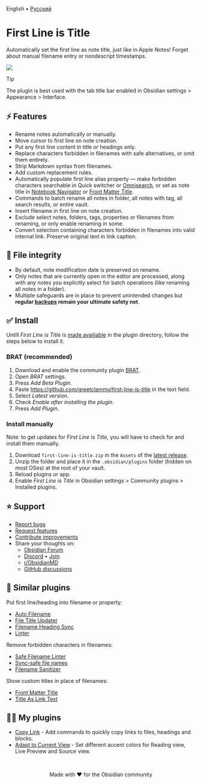 English • [Русский](https://github.com/greetclammy/first-line-is-title/blob/main/README_RU.md)

# First Line is Title

Automatically set the first line as note title, just like in Apple Notes! Forget about manual filename entry or nondescript timestamps.

![](https://github.com/user-attachments/assets/eed638e0-f695-4fdd-a0a6-2ace66585d58)

> [!TIP]
> The plugin is best used with the tab title bar enabled in Obsidian settings > Appearance > Interface.

## ⚡ Features

- Rename notes automatically or manually.
- Move cursor to first line on note creation.
- Put any first line content in title or headings only.
- Replace characters forbidden in filenames with safe alternatives, or omit them entirely.
- Strip Markdown syntax from filenames.
- Add custom replacement rules.
- Automatically populate first line alias property — make forbidden characters searchable in Quick switcher or [Omnisearch](https://obsidian.md/plugins?id=omnisearch), or set as note title in [Notebook Navigator](https://obsidian.md/plugins?id=notebook-navigator) or [Front Matter Title](https://obsidian.md/plugins?id=obsidian-front-matter-title-plugin).
- Commands to batch rename all notes in folder, all notes with tag, all search results, or entire vault.
- Insert filename in first line on note creation.
- Exclude select notes, folders, tags, properties or filenames from renaming, or only enable renaming in some.
- Convert selection containing characters forbidden in filenames into valid internal link. Preserve original text in link caption.

## 🔏 File integrity

- By default, note modification date is preserved on rename.
- Only notes that are currently open in the editor are processed, along with any notes you explicitly select for batch operations (like renaming all notes in a folder).
- Multiple safeguards are in place to prevent unintended changes but **regular [backups](https://help.obsidian.md/backup) remain your ultimate safety net**.

## ✅ Install

Untill _First Line is Title_ is [made availiable](https://github.com/obsidianmd/obsidian-releases/pull/7429) in the plugin directory, follow the steps below to install it.

### BRAT (recommended)

1. Download and enable the community plugin [BRAT](https://obsidian.md/plugins?id=obsidian42-brat).
2. Open _BRAT_ settings.
3. Press _Add Beta Plugin_.
4. Paste https://github.com/greetclammy/first-line-is-title in the text field.
5. Select _Latest version_.
6. Check _Enable after installing the plugin_.
7. Press _Add Plugin_.

### Install manually

Note: to get updates for _First Line is Title_, you will have to check for and install them manually.

1. Download `first-line-is-title.zip` in the `Assets` of the [latest release](https://github.com/greetclammy/first-line-is-title/releases).
2. Unzip the folder and place it in the `.obsidian/plugins` folder (hidden on most OSes) at the root of your vault.
3. Reload plugins or app.
4. Enable _First Line is Title_ in Obsidian settings > Community plugins > Installed plugins.

## ⭐️ Support

- [Report bugs](https://github.com/greetclammy/first-line-is-title/issues)
- [Request features](https://github.com/greetclammy/first-line-is-title/issues)
- [Contribute improvements](https://github.com/greetclammy/first-line-is-title/pulls)
- Share your thoughts on:
  - [Obsidian Forum](https://forum.obsidian.md/t/plugin-to-automatically-copy-first-line-in-note-to-note-title/103558)
  - [Discord](https://discord.com/channels/686053708261228577/707816848615407697) • [Join](https://discord.com/invite/obsidianmd)
  - [r/ObsidianMD](https://www.reddit.com/r/ObsidianMD/comments/1nwmq0x/comment/nhm2x61/)
  - [GitHub discussions](https://github.com/greetclammy/first-line-is-title/discussions)

## 👀 Similar plugins

Put first line/heading into filename or property:

- [Auto Filename](https://obsidian.md/plugins?id=auto-filename)
- [File Title Updater](https://obsidian.md/plugins?id=file-title-updater)
- [Filename Heading Sync](https://obsidian.md/plugins?id=obsidian-filename-heading-sync)
- [Linter](https://obsidian.md/plugins?id=obsidian-linter)

Remove forbidden characters in filenames:

- [Safe Filename Linter](https://obsidian.md/plugins?id=safe-filename-linter)
- [Sync-safe file names](https://obsidian.md/plugins?id=sync-safe-file-names)
- [Filename Sanitizer](https://github.com/devHudi/obsidian-filename-sanitizer)

Show custom titles in place of filenames:

- [Front Matter Title](https://obsidian.md/plugins?id=obsidian-front-matter-title-plugin)
- [Title As Link Text](https://obsidian.md/plugins?id=title-as-link-text)

## 👨‍💻 My plugins

- [Copy Link](https://github.com/greetclammy/copy-link) - Add commands to quickly copy links to files, headings and blocks.
- [Adapt to Current View](https://github.com/greetclammy/adapt-to-current-view/) - Set different accent colors for Reading view, Live Preview and Source view.

<br>

<p align="center">Made with ❤️ for the Obsidian community</p>
